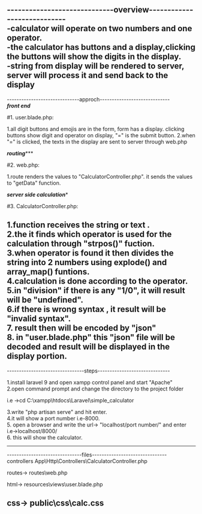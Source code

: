 -----------------------------overview----------------------------                                                                                                      
-calculator will operate on two numbers and one operator.                                                                                                             
-the calculator has buttons and a display,clicking the buttons will show the digits in the display.                                                                   
-string from display will be rendered to server, server will  process it and send back to the display
------------------------------------------------------------------


------------------------------approch-----------------------------                                                                                                     
*******front end*******

#1. user.blade.php:

1.all digit buttons and emojis are in the form, form has a display.
  clicking buttons show digit and operator on display, "=" is the
  submit button.
2.when "=" is clicked, the texts in the display are sent to server
 through web.php

*******routing**********

#2. web.php:

1.route renders the values to "CalculatorController.php".
  it sends the values to "getData" function.

*******server side calculation******** 
 
#3. CalculatorController.php:

1.function receives the string or text .                                                                                                                               
2.the it finds which operator is used for the calculation through "strpos()" fuction.                                                                                 
3.when operator is found it then divides the string into 2 numbers using explode() and array_map() funtions.                                                          
4.calculation is done according to the operator.                                                                                                                       
5.in "division" if there is any "1/0", it will result will be "undefined".                                                                                             
6.if there is wrong syntax , it result will be "invalid syntax".                                                                                                       
7. result then will be encoded by "json"                                                                                                                               
8. in "user.blade.php" this "json" file will be decoded and result will be displayed in the display portion.                                                           
-------------------------------------------------------------------

--------------------------------steps------------------------------

1.install laravel 9 and open xampp control panel and start "Apache"                                                                                                   
2.open command prompt and change the directory to the project folder

i.e ->cd C:\xampp\htdocs\Laravel\simple_calculator

3.write "php artisan serve" and hit enter.                                                                                                                             
4.it will show a port number i.e-8000.                                                                                                                                 
5. open a browser and write the url-> "localhost/port number/" and enter i.e->localhost/8000/                                                                         
6. this will show the calculator.

-------------------------------------------------------------------


-------------------------------files-------------------------------                                                                                                           
controllers
App\Http\Controllers\CalculatorController.php

routes->
routes\web.php

html->
resources\views\user.blade.php

css->
public\css\calc.css
-------------------------------------------------------------------




